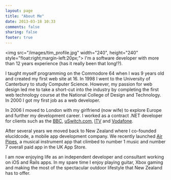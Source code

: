 ```yaml
---
layout: page
title: "About Me"
date: 2013-03-18 10:33
comments: false
sharing: false
footer: true
---
```

<img src="/images/tim_profile.jpg" width="240", height="240" style="float:right;margin-left:20px;">
I'm a software developer with more than 12 years experience (has it really been that long!?).

I taught myself programming on the Commodore 64 when I was 9 years old and created my first web site at 16. In 1998 I went to the University of Canterbury to study Computer Science. However, my passion for web design led me to take a short-cut into the industry by completing the first web technology course at the National College of Design and Technology. In 2000 I got my first job as a web developer.

In 2006 I moved to London with my girlfriend (now wife) to explore Europe and further my development career. I worked as a contract .NET developer for clients such as the [BBC](http://bbcworldwide.com), [uSwitch.com](http://uswitch.com), [ITV](http://itv.com) and [Vodafone](http://vodafone.co.uk).

After several years we moved back to New Zealand where I co-founded elucidcode, a mobile app development company. We recently launched [Air Pipes](http://airpip.es), a musical instrument app that climbed to number 1 music and number 7 overall paid app in the UK App Store.

I am now enjoying life as an independent developer and consultant working on iOS and Rails apps. In my spare time I enjoy playing guitar, Xbox gaming and making the most of the spectacular outdoor lifestyle that New Zealand has to offer.